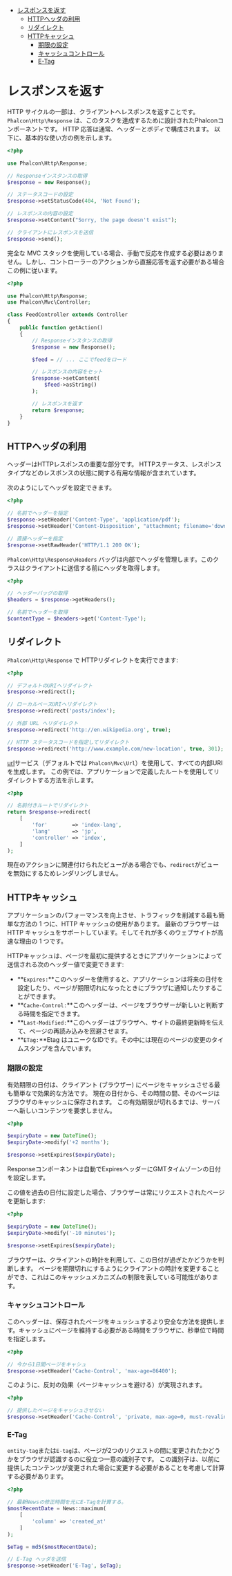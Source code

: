 <div class='article-menu'>
  <ul>
    <li>
      <a href="#overview">レスポンスを返す</a> 
      <ul>
        <li>
          <a href="#working-with-headers">HTTPヘッダの利用</a>
        </li>
        <li>
          <a href="#redirections">リダイレクト</a>
        </li>
        <li>
          <a href="#http-cache">HTTPキャッシュ</a> 
          <ul>
            <li>
              <a href="#http-cache-expiration-time">期限の設定</a>
            </li>
            <li>
              <a href="#http-cache-control">キャッシュコントロール</a>
            </li>
            <li>
              <a href="#http-cache-etag">E-Tag</a>
            </li>
          </ul>
        </li>
      </ul>
    </li>
  </ul>
</div>

<a name='overview'></a>

# レスポンスを返す

HTTP サイクルの一部は、クライアントへレスポンスを返すことです。 `Phalcon\Http\Response` は、このタスクを達成するために設計されたPhalconコンポーネントです。 HTTP 応答は通常、ヘッダーとボディで構成されます。 以下に、基本的な使い方の例を示します。

```php
<?php

use Phalcon\Http\Response;

// Responseインスタンスの取得
$response = new Response();

// ステータスコードの設定
$response->setStatusCode(404, 'Not Found');

// レスポンスの内容の設定
$response->setContent("Sorry, the page doesn't exist");

// クライアントにレスポンスを送信
$response->send();
```

完全な MVC スタックを使用している場合、手動で反応を作成する必要はありません。しかし、コントローラーのアクションから直接応答を返す必要がある場合この例に従います。

```php
<?php

use Phalcon\Http\Response;
use Phalcon\Mvc\Controller;

class FeedController extends Controller
{
    public function getAction()
    {
        // Responseインスタンスの取得
        $response = new Response();

        $feed = // ... ここでfeedをロード

        // レスポンスの内容をセット
        $response->setContent(
            $feed->asString()
        );

        // レスポンスを返す
        return $response;
    }
}
```

<a name='working-with-headers'></a>

## HTTPヘッダの利用

ヘッダーはHTTPレスポンスの重要な部分です。 HTTPステータス、レスポンスタイプなどのレスポンスの状態に関する有用な情報が含まれています。

次のようにしてヘッダを設定できます。

```php
<?php

// 名前でヘッダーを指定
$response->setHeader('Content-Type', 'application/pdf');
$response->setHeader('Content-Disposition', "attachment; filename='downloaded.pdf'");

// 直接ヘッダーを指定
$response->setRawHeader('HTTP/1.1 200 OK');
```

`Phalcon\Http\Response\Headers` バッグは内部でヘッダを管理します。このクラスはクライアントに送信する前にヘッダを取得します。

```php
<?php

// ヘッダーバッグの取得
$headers = $response->getHeaders();

// 名前でヘッダーを取得
$contentType = $headers->get('Content-Type');
```

<a name='redirections'></a>

## リダイレクト

`Phalcon\Http\Response` で HTTPリダイレクトを実行できます:

```php
<?php

// デフォルトのURIへリダイレクト
$response->redirect();

// ローカルベースURIへリダイレクト
$response->redirect('posts/index');

// 外部 URL へリダイレクト
$response->redirect('http://en.wikipedia.org', true);

// HTTP ステータスコードを指定してリダイレクト
$response->redirect('http://www.example.com/new-location', true, 301);
```

[url](/[[language]]/[[version]]/url)サービス（デフォルトでは `Phalcon\Mvc\Url`）を使用して、すべての内部URIを生成します。 この例では、アプリケーションで定義したルートを使用してリダイレクトする方法を示します。

```php
<?php

// 名前付きルートでリダイレクト
return $response->redirect(
    [
        'for'        => 'index-lang',
        'lang'       => 'jp',
        'controller' => 'index',
    ]
);
```

現在のアクションに関連付けられたビューがある場合でも、`redirect`がビューを無効にするためレンダリングしません。

<a name='http-cache'></a>

## HTTPキャッシュ

アプリケーションのパフォーマンスを向上させ、トラフィックを削減する最も簡単な方法の 1 つに、HTTP キャッシュの使用があります。 最新のブラウザーは HTTP キャッシュをサポートしています。そしてそれが多くのウェブサイトが高速な理由の 1 つです。

HTTPキャッシュは、ページを最初に提供するときにアプリケーションによって送信される次のヘッダー値で変更できます:

* **`Expires:`**このヘッダーを使用すると、アプリケーションは将来の日付を設定したり、ページが期限切れになったときにブラウザに通知したりすることができます。
* **`Cache-Control:`**このヘッダーは、ページをブラウザーが新しいと判断する時間を指定できます。
* **`Last-Modified:`**このヘッダーはブラウザへ、サイトの最終更新時を伝えて、ページの再読み込みを回避させます。
* **`ETag:`**Etag はユニークなIDです。その中には現在のページの変更のタイムスタンプを含んでいます。

<a name='http-cache-expiration-time'></a>

### 期限の設定

有効期限の日付は、クライアント (ブラウザー) にページをキャッシュさせる最も簡単なで効果的な方法です。 現在の日付から、その時間の間、そのページはブラウザのキャッシュに保存されます。 この有効期限が切れるまでは、サーバーへ新しいコンテンツを要求しません。

```php
<?php

$expiryDate = new DateTime();
$expiryDate->modify('+2 months');

$response->setExpires($expiryDate);
```

Responseコンポーネントは自動でExpiresヘッダーにGMTタイムゾーンの日付を設定します。

この値を過去の日付に設定した場合、ブラウザーは常にリクエストされたページを更新します:

```php
<?php

$expiryDate = new DateTime();
$expiryDate->modify('-10 minutes');

$response->setExpires($expiryDate);
```

ブラウザーは、クライアントの時計を利用して、この日付が過ぎたかどうかを判断します。 ページを期限切れにするようにクライアントの時計を変更することができ、これはこのキャッシュメカニズムの制限を表している可能性があります。

<a name='http-cache-control'></a>

### キャッシュコントロール

このヘッダーは、保存されたページをキュッシュするより安全な方法を提供します。キャッシュにページを維持する必要がある時間をブラウザに、秒単位で時間を指定します。

```php
<?php

// 今から1日間ページをキャシュ
$response->setHeader('Cache-Control', 'max-age=86400');
```

このように、反対の効果（ページキャッシュを避ける）が実現されます。

```php
<?php

// 提供したページをキャッシュさせない
$response->setHeader('Cache-Control', 'private, max-age=0, must-revalidate');
```

<a name='http-cache-etag'></a>

### E-Tag

`entity-tag`または`E-tag`は、ページが2つのリクエストの間に変更されたかどうかをブラウザが認識するのに役立つ一意の識別子です。 この識別子は、以前に提供したコンテンツが変更された場合に変更する必要があることを考慮して計算する必要があります。

```php
<?php

// 最新Newsの修正時間を元にE-Tagを計算する。
$mostRecentDate = News::maximum(
    [
        'column' => 'created_at'
    ]
);

$eTag = md5($mostRecentDate);

// E-Tag ヘッダを送信
$response->setHeader('E-Tag', $eTag);
```